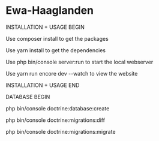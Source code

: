 # Ewa-Haaglanden

INSTALLATION + USAGE BEGIN

Use composer install to get the packages

Use yarn install to get the dependencies

Use php bin/console server:run to start the local webserver

Use yarn run encore dev --watch to view the website

INSTALLATION + USAGE END

DATABASE BEGIN

php bin/console doctrine:database:create

php bin/console doctrine:migrations:diff

php bin/console doctrine:migrations:migrate
